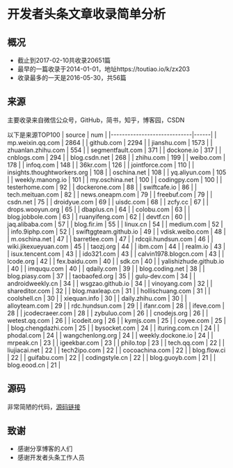 # 开发者头条文章收录简单分析

## 概况
 - 截止到2017-02-10共收录20651篇
 - 最早的一篇收录于2014-01-01，地址https://toutiao.io/k/zx203
 - 收录最多的一天是2016-05-30，共56篇

## 来源
主要收录来自微信公众号，GitHub，简书，知乎，博客园，CSDN

以下是来源TOP100
| source                      | num  |
|-----------------------------|------|
| mp.weixin.qq.com            | 2864 |
| github.com                  | 2294 |
| jianshu.com                 | 1573 |
| zhuanlan.zhihu.com          |  554 |
| segmentfault.com            |  371 |
| dockone.io                  |  317 |
| cnblogs.com                 |  294 |
| blog.csdn.net               |  268 |
| zhihu.com                   |  199 |
| weibo.com                   |  178 |
| infoq.com                   |  148 |
| 36kr.com                    |  126 |
| jointforce.com              |  110 |
| insights.thoughtworkers.org |  108 |
| oschina.net                 |  108 |
| yq.aliyun.com               |  105 |
| weekly.manong.io            |  101 |
| my.oschina.net              |  100 |
| codingpy.com                |  100 |
| testerhome.com              |   92 |
| dockerone.com               |   88 |
| swiftcafe.io                |   86 |
| tech.meituan.com            |   82 |
| news.oneapm.com             |   79 |
| freebuf.com                 |   79 |
| csdn.net                    |   75 |
| droidyue.com                |   69 |
| uisdc.com                   |   68 |
| zcfy.cc                     |   67 |
| drops.wooyun.org            |   65 |
| dbaplus.cn                  |   64 |
| colobu.com                  |   63 |
| blog.jobbole.com            |   63 |
| ruanyifeng.com              |   62 |
| devtf.cn                    |   60 |
| jaq.alibaba.com             |   57 |
| blog.fir.im                 |   55 |
| linux.cn                    |   54 |
| medium.com                  |   52 |
| info.9iphp.com              |   52 |
| swiftggteam.github.io       |   49 |
| vdisk.weibo.com             |   48 |
| m.oschina.net               |   47 |
| barretlee.com               |   47 |
| rdcqii.hundsun.com          |   46 |
| wiki.jikexueyuan.com        |   45 |
| taozj.org                   |   44 |
| ibm.com                     |   44 |
| realm.io                    |   43 |
| isux.tencent.com            |   43 |
| ido321.com                  |   43 |
| calvin1978.blogcn.com       |   43 |
| lcode.org                   |   42 |
| fex.baidu.com               |   40 |
| sdk.cn                      |   40 |
| yalishizhude.github.io      |   40 |
| imququ.com                  |   40 |
| qdaily.com                  |   39 |
| blog.coding.net             |   38 |
| blog.piasy.com              |   37 |
| taobaofed.org               |   35 |
| gulu-dev.com                |   34 |
| androidweekly.cn            |   34 |
| wsgzao.github.io            |   34 |
| vinoyang.com                |   32 |
| shareditor.com              |   32 |
| blog.maxleap.cn             |   31 |
| hollischuang.com            |   31 |
| coolshell.cn                |   30 |
| xiequan.info                |   30 |
| daily.zhihu.com             |   30 |
| alloyteam.com               |   29 |
| rdc.hundsun.com             |   29 |
| ifanr.com                   |   28 |
| ifeve.com                   |   28 |
| jcodecraeer.com             |   28 |
| zybuluo.com                 |   26 |
| cnodejs.org                 |   26 |
| wetest.qq.com               |   26 |
| icodeit.org                 |   26 |
| kymjs.com                   |   25 |
| coyee.com                   |   25 |
| blog.chengdazhi.com         |   25 |
| bysocket.com                |   24 |
| ituring.com.cn              |   24 |
| phodal.com                  |   24 |
| wangchenlong.org            |   24 |
| weekly.dockone.io           |   24 |
| mrpeak.cn                   |   23 |
| igeekbar.com                |   23 |
| philo.top                   |   23 |
| tech.qq.com                 |   22 |
| liujiacai.net               |   22 |
| tech2ipo.com                |   22 |
| cocoachina.com              |   22 |
| blog.flow.ci                |   22 |
| guifabu.com                 |   22 |
| codingstyle.cn              |   22 |
| blog.guoyb.com              |   21 |
| blog.eood.cn                |   21 |

## 源码
非常简陋的代码，[源码链接](https://github.com/bug1024/jeet-spider)

## 致谢
 - 感谢分享博客的人们
 - 感谢开发者头条工作人员

